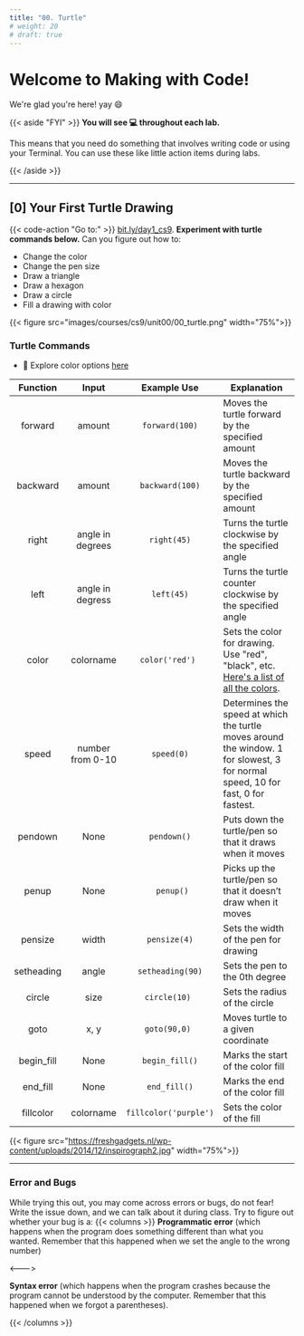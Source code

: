 ```yaml
---
title: "00. Turtle"
# weight: 20
# draft: true
---
```


# Welcome to Making with Code! 

We're glad you're here! yay 😄


{{< aside "FYI" >}}
**You will see 💻 throughout each lab.**

This means that you
need do something that involves writing code or using your Terminal. You can use these like little action items during labs.


{{< /aside >}}

---

## [0] Your First Turtle Drawing

{{< code-action "Go to:" >}} [bit.ly/day1_cs9](https://trinket.io/python/196e77f175). **Experiment with turtle commands below.** Can you figure out how to: 
- Change the color
- Change the pen size
- Draw a triangle
- Draw a hexagon 
- Draw a circle
- Fill a drawing with color

{{< figure src="images/courses/cs9/unit00/00_turtle.png" width="75%">}}


### Turtle Commands
- 🌈 Explore color options [here](https://trinket.io/docs/colors)


| Function |       Input      |   Example Use  | Explanation                                                                                                                      |
|:--------:|:----------------:|:--------------:|----------------------------------------------------------------------------------------------------------------------------------|
|  forward |      amount      |  `forward(100)`  | Moves the turtle forward by the specified amount                                                                                 |
| backward |      amount      |  `backward(100)` | Moves the turtle backward by the specified amount                                                                                |
|   right  | angle in degrees |    `right(45)`   | Turns the turtle clockwise by the specified angle                                                                                |
|   left   | angle in degress |    `left(45)`    | Turns the turtle counter clockwise by the specified angle                                                                        |
|   color  |     colorname    |  `color('red') ` | Sets the color for drawing. Use "red", "black", etc.  [Here's a list of all the colors](https://trinket.io/docs/colors).                                           |
|   speed  | number from 0-10 |    `speed(0)`    | Determines the speed at which the turtle moves around the window. 1 for slowest, 3 for normal speed, 10 for fast, 0 for fastest. |
|  pendown |       None       |    `pendown()`   | Puts down the turtle/pen so that it draws when it moves                                                                          |
|   penup  |       None       |    ` penup()`    | Picks up the turtle/pen so that it doesn’t draw when it moves                                                                    |
| pensize  |       width      |   `pensize(4)`   | Sets the width of the pen for drawing                                                                                            |
| setheading  |       angle      |   `setheading(90)`   | Sets the pen to the 0th degree                                |
| circle  |       size      |   `circle(10) `  | Sets the radius of the circle                                                                                            |
| goto  |       x, y      |   `goto(90,0) `  | Moves turtle to a given coordinate                                                 |
| begin_fill  |       None     |  `begin_fill()`  | Marks the start of the color fill       |
| end_fill  |       None     |   `end_fill()`   | Marks the end of the color fill           |
| fillcolor  |       colorname     |   `fillcolor('purple') `  | Sets the color of the fill          |

{{< figure src="https://freshgadgets.nl/wp-content/uploads/2014/12/inspirograph2.jpg" width="75%">}}

---

### Error and Bugs
While trying this out, you may come across errors or bugs, do not fear!
Write the issue down, and we can talk about it during class. Try to
figure out whether your bug is a:
{{< columns >}}
**Programmatic error** (which happens when the program does something different than what
you wanted. Remember that this happened when we set the angle to the wrong number)

<--->

**Syntax error** (which happens when the program crashes because the program cannot be
understood by the computer. Remember that this happened when we forgot a parentheses).


{{< /columns >}}


<!-- ---

## [0] Into the Terminal
{{< look-action " Take a peek at your Desktop." >}} **You should see a new folder called `making_with_code`** created by the configuration
script. (If you told `mwc setup` you wanted to install somewhere else, you'll need to adapt the following instructions 
to your situation.) We are going to navigate to that folder using the Terminal interface.


### [Terminal: a new user interface]

You're probably used to interacting with the files in your computer through a *Graphical User Interface
(GUI)* like Finder. Terminal allows us to interact with the files in our computer through a *Text-based
User Interface (TUI)*. The files in our computers are organized in nested folders known as
*directories*.

{{< figure src="https://help.apple.com/assets/6152754A4192845C4361C49A/6152754B4192845C4361C4A1/en_GB/d94aa1c4979b25e9ffbda97fcbae219a.png" width="25%"  >}}

{{< code-action >}} **Open a new Terminal window.** Terminal opens in your `home` directory (also known as `~`), but we will be working in the `making_with_code` directory. Since the home directory holds all your stuff, the `making_with_code` directory
must be somewhere inside the `home` directory.

{{< code-action >}} **Type** `ls` **into the command line and press** `return`. This will list all the files and subdirectories in the current directory. You should see that `Desktop` is one of the subdirectories listed. Let's move into that
subdirectory. 

```shell
~$ ls
Applications  Desktop  Documents  Downloads	 Library  Movies  Music	 Pictures
```


{{< code-action >}} **Type** `cd Desktop` **into the command line and press**
`return`. `cd` stands for "change directory". Now, list all the items in your `Desktop`
directory using `ls`.

```shell
~$ cd Desktop
~/Desktop$ ls
Screen Shot 2019-08-15 at 12.34.48 AM.png  dobby.gif			  warsaw-boarding-pass.pdf
making_with_code						                   lentil loaf gravy.pdf
```
---

### [Compare the output in the Terminal window with the Desktop shown by the GUI.]

{{< code-action >}} **Type** `open .` **to open Finder.** All of the files and folders are the same!
The Terminal really does show us the same files and directories as our GUI!

{{< figure src="images/courses/cs9/unit00/00_setup_compare_terminal_finder.png" width="100%" title="Comparing Finder and Terminal files" >}}

Going back to the Terminal, we can also see that the `making_with_code` subdirectory is inside the
`Desktop` directory. 

{{< code-action >}} **Change into the** `making_with_code` **directory and list what
it contains.** There is a subdirectory called `pedprog` and another subdirectory that 
named `unit00`, which holds everything related to Unit 0. Inside `unit00` is yet another
subdirectory, `lab00`, which is where we want to be today.

```shell
~/Desktop$ cd making_with_code
~/Desktop/making_with_code$ ls
pedprog
~/Desktop/making_with_code$ cd pedprog
~/Desktop/making_with_code/pedprog$ ls
unit00
~/Desktop/making_with_code/pedprog$ cd unit00
~/Desktop/making_with_code/pedprog/unit00$ ls
lab00
~/Desktop/making_with_code/pedprog/unit00$ cd lab00
~/Desktop/making_with_code/pedprog/unit00/lab00$
```

---

### [Terminal Commands]

Here a summary of the commands you just learned and few extra helpful ones:


| Command                 | Description |
| :---------------------- | :-----------|
| `cd Desktop/making_with_code/pedprog/unit00`|to change to the directory "unit00" |
| `atom .`                |  to open Atom.   |
| `atom newfilename.py`   |  to make a new file. You can also choose to make a new file by right-clicking on the folder in atom. |
| `python newfilename.py` |  to run the program. |
| `↑`                     |  to get to the previous command you typed in terminal |
| `tab`                   |  autocompletes the command or path as much as possible |
| `tab` `tab`             |  shows possible autocompletions |


---

## [1] Introduction to writing code
Now that you can navigate in the Terminal, let's write some code! Throughout the class, we
will be using the Python programming language to help us perform computational tasks. In
this unit, we'll be using a software library called turtle to draw things with code.

Every time you start working on a project, you need to enter a shell which is configured properly
for that project using a tool called [Poetry](https://python-poetry.org/). 
([Developers often have several versions of Python installed and many versions of Python packages](https://xkcd.com/1987/). 
Poetry makes sure you don't have to worry about it.)

{{< code-action "Enter a poetry shell:" >}}

```shell
poetry shell
```

### [Writing programs]
Python programs start out as simple text files. To write a Python program, we start out
by writing a text file. During the setup, we downloaded a special text editor made for
the purpose of writing code. 

{{< figure src="https://w7.pngwing.com/pngs/975/30/png-transparent-atom-source-code-editor-text-editor-logo-visual-studio-code-design-text-logo-mac.png" width="25%"  >}}


**Before you start, make sure you are still in `~/Desktop/making_with_code/<your username>/unit00/lab00`.**

{{< code-action "Use the Terminal commands below to open a new file in Atom." >}} 

```shell
atom first_program.py
```

This should open a new Atom window with a tab that says `first_program.py`.
Python programs consist of lines of code that tell your computer what you want it to do.

{{< code-action >}} **Paste the following lines of code into the** `first_program.py` **file in Atom:**

```python
from turtle import *

forward(50)
right(90)
forward(50)
right(90)
forward(50)
right(90)
forward(50)
right(90)

input()
```

Can you guess what these lines of code are telling the computer to draw?

---

### [Running programs]
Now that you've written a program, let's run it to see what it does!

To run Python code, we need to give our programs to a python interpretor. Fortunately,
we installed a Python interpretor in your Terminal during the setup. To use it,
you can use the command `python file-name.py`. This will read in the text file you
pass it, interpret it as a Python program, translate it into a format that your computer
can understand, and then give those instructions to your computer.

Let's try it with the program you just wrote in Atom.  

{{< code-action "Save" >}} `first_program.py` file in Atom.

{{< code-action "Run the program in Terminal using the command," >}}  `python3 first_program.py`.
What happend? Did your computer draw what you expected?

{{< code-action "End the program" >}} and close the turtle window by pressing `return`.


Most files in your computer have a file type that tells your computer how to interpret them.
The file type is determined by the letters after the dot in the file name.

Notice that even though python programs are just text files, we're saving it with the `.py`
file extension. This tells our computer that this file should be interpreted as a python
file.

<br>



{{< expand "Video Tutorial" >}}

{{< youtube id="7bnoG9Hzihg" >}}

{{< /expand >}}


#### You just ran your first Python program! Congrats!! 🎉


---
 -->


